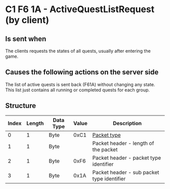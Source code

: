 # C1 F6 1A - ActiveQuestListRequest (by client)

## Is sent when

The clients requests the states of all quests, usually after entering the game.

## Causes the following actions on the server side

The list of active quests is sent back (F61A) without changing any state. This list just contains all running or completed quests for each group.

## Structure

| Index | Length | Data Type | Value | Description |
|-------|--------|-----------|-------|-------------|
| 0 | 1 |   Byte   | 0xC1  | [Packet type](PacketTypes.md) |
| 1 | 1 |    Byte   |      | Packet header - length of the packet |
| 2 | 1 |    Byte   | 0xF6  | Packet header - packet type identifier |
| 3 | 1 |    Byte   | 0x1A  | Packet header - sub packet type identifier |